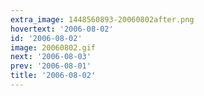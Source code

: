 ```yaml
---
extra_image: 1448560893-20060802after.png
hovertext: '2006-08-02'
id: '2006-08-02'
image: 20060802.gif
next: '2006-08-03'
prev: '2006-08-01'
title: '2006-08-02'
---
```

